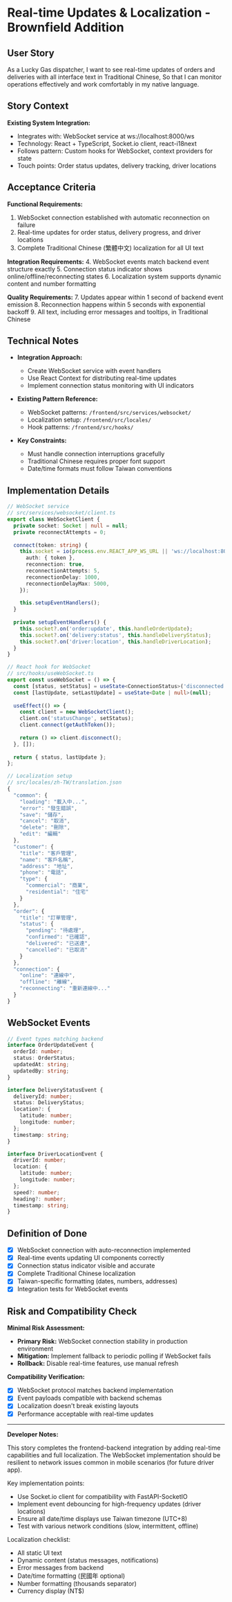 # Real-time Updates & Localization - Brownfield Addition

## User Story

As a Lucky Gas dispatcher,
I want to see real-time updates of orders and deliveries with all interface text in Traditional Chinese,
So that I can monitor operations effectively and work comfortably in my native language.

## Story Context

**Existing System Integration:**

- Integrates with: WebSocket service at ws://localhost:8000/ws
- Technology: React + TypeScript, Socket.io client, react-i18next
- Follows pattern: Custom hooks for WebSocket, context providers for state
- Touch points: Order status updates, delivery tracking, driver locations

## Acceptance Criteria

**Functional Requirements:**

1. WebSocket connection established with automatic reconnection on failure
2. Real-time updates for order status, delivery progress, and driver locations
3. Complete Traditional Chinese (繁體中文) localization for all UI text

**Integration Requirements:**
4. WebSocket events match backend event structure exactly
5. Connection status indicator shows online/offline/reconnecting states
6. Localization system supports dynamic content and number formatting

**Quality Requirements:**
7. Updates appear within 1 second of backend event emission
8. Reconnection happens within 5 seconds with exponential backoff
9. All text, including error messages and tooltips, in Traditional Chinese

## Technical Notes

- **Integration Approach:** 
  - Create WebSocket service with event handlers
  - Use React Context for distributing real-time updates
  - Implement connection status monitoring with UI indicators

- **Existing Pattern Reference:** 
  - WebSocket patterns: `/frontend/src/services/websocket/`
  - Localization setup: `/frontend/src/locales/`
  - Hook patterns: `/frontend/src/hooks/`

- **Key Constraints:** 
  - Must handle connection interruptions gracefully
  - Traditional Chinese requires proper font support
  - Date/time formats must follow Taiwan conventions

## Implementation Details

```typescript
// WebSocket service
// src/services/websocket/client.ts
export class WebSocketClient {
  private socket: Socket | null = null;
  private reconnectAttempts = 0;
  
  connect(token: string) {
    this.socket = io(process.env.REACT_APP_WS_URL || 'ws://localhost:8000', {
      auth: { token },
      reconnection: true,
      reconnectionAttempts: 5,
      reconnectionDelay: 1000,
      reconnectionDelayMax: 5000,
    });
    
    this.setupEventHandlers();
  }
  
  private setupEventHandlers() {
    this.socket?.on('order:update', this.handleOrderUpdate);
    this.socket?.on('delivery:status', this.handleDeliveryStatus);
    this.socket?.on('driver:location', this.handleDriverLocation);
  }
}

// React hook for WebSocket
// src/hooks/useWebSocket.ts
export const useWebSocket = () => {
  const [status, setStatus] = useState<ConnectionStatus>('disconnected');
  const [lastUpdate, setLastUpdate] = useState<Date | null>(null);
  
  useEffect(() => {
    const client = new WebSocketClient();
    client.on('statusChange', setStatus);
    client.connect(getAuthToken());
    
    return () => client.disconnect();
  }, []);
  
  return { status, lastUpdate };
};

// Localization setup
// src/locales/zh-TW/translation.json
{
  "common": {
    "loading": "載入中...",
    "error": "發生錯誤",
    "save": "儲存",
    "cancel": "取消",
    "delete": "刪除",
    "edit": "編輯"
  },
  "customer": {
    "title": "客戶管理",
    "name": "客戶名稱",
    "address": "地址",
    "phone": "電話",
    "type": {
      "commercial": "商業",
      "residential": "住宅"
    }
  },
  "order": {
    "title": "訂單管理",
    "status": {
      "pending": "待處理",
      "confirmed": "已確認",
      "delivered": "已送達",
      "cancelled": "已取消"
    }
  },
  "connection": {
    "online": "連線中",
    "offline": "離線",
    "reconnecting": "重新連線中..."
  }
}
```

## WebSocket Events

```typescript
// Event types matching backend
interface OrderUpdateEvent {
  orderId: number;
  status: OrderStatus;
  updatedAt: string;
  updatedBy: string;
}

interface DeliveryStatusEvent {
  deliveryId: number;
  status: DeliveryStatus;
  location?: {
    latitude: number;
    longitude: number;
  };
  timestamp: string;
}

interface DriverLocationEvent {
  driverId: number;
  location: {
    latitude: number;
    longitude: number;
  };
  speed?: number;
  heading?: number;
  timestamp: string;
}
```

## Definition of Done

- [x] WebSocket connection with auto-reconnection implemented
- [x] Real-time events updating UI components correctly
- [x] Connection status indicator visible and accurate
- [x] Complete Traditional Chinese localization
- [x] Taiwan-specific formatting (dates, numbers, addresses)
- [x] Integration tests for WebSocket events

## Risk and Compatibility Check

**Minimal Risk Assessment:**

- **Primary Risk:** WebSocket connection stability in production environment
- **Mitigation:** Implement fallback to periodic polling if WebSocket fails
- **Rollback:** Disable real-time features, use manual refresh

**Compatibility Verification:**

- [x] WebSocket protocol matches backend implementation
- [x] Event payloads compatible with backend schemas
- [x] Localization doesn't break existing layouts
- [x] Performance acceptable with real-time updates

---

**Developer Notes:**

This story completes the frontend-backend integration by adding real-time capabilities and full localization. The WebSocket implementation should be resilient to network issues common in mobile scenarios (for future driver app).

Key implementation points:
- Use Socket.io client for compatibility with FastAPI-SocketIO
- Implement event debouncing for high-frequency updates (driver locations)
- Ensure all date/time displays use Taiwan timezone (UTC+8)
- Test with various network conditions (slow, intermittent, offline)

Localization checklist:
- All static UI text
- Dynamic content (status messages, notifications)
- Error messages from backend
- Date/time formatting (民國年 optional)
- Number formatting (thousands separator)
- Currency display (NT$)